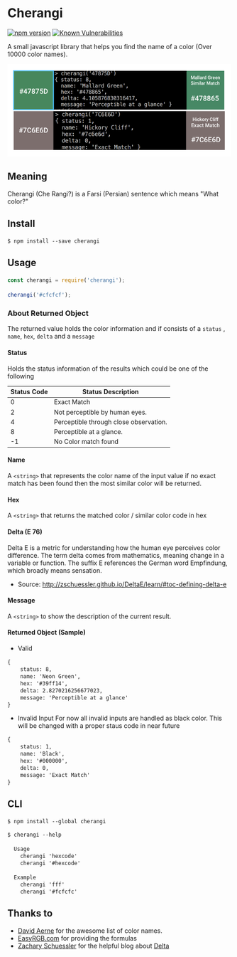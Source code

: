 # Cherangi
[![npm version](https://badge.fury.io/js/cherangi.svg)](https://badge.fury.io/js/cherangi)
[![Known Vulnerabilities](https://snyk.io/test/github/shariati/cherangi/badge.svg)](https://snyk.io/test/github/shariati/cherangi)

A small javascript library that helps you find the name of a color (Over 10000 color names).

![](screenshot.png)

## Meaning
Cherangi (Che Rangi?) is a Farsi (Persian) sentence which means "What color?"

## Install

```
$ npm install --save cherangi
```

## Usage

```js
const cherangi = require('cherangi');

cherangi('#cfcfcf');

```
### About Returned Object
The returned value holds the color information and
if consists of a `status` , `name`, `hex`, `delta` and a `message`

#### Status
Holds the status information of the results which could be one of the following

| Status Code |   Status Description                      |
|-------------|-------------------------------------------|
| 0           |   Exact Match                             |
| 2	          |   Not perceptible by human eyes.          |
| 4	          |   Perceptible through close observation.  |
| 8	          |   Perceptible at a glance.                |
| -1          |   No Color match found                    |


#### Name
A `<string>` that represents the color name of the input value if no exact match has been found then the most similar color will be returned.

#### Hex
A `<string>` that returns the matched color / similar color code in hex

#### Delta (E 76)
Delta E is a metric for understanding how the human eye perceives color difference. The term delta comes from mathematics, meaning change in a variable or function. The suffix E references the German word Empfindung, which broadly means sensation.
- Source: http://zschuessler.github.io/DeltaE/learn/#toc-defining-delta-e

#### Message
A `<string>` to show the description of the current result.

#### Returned Object (Sample)
* Valid
```
{
	status: 8,
	name: 'Neon Green',
	hex: '#39ff14',
	delta: 2.8270216256677023,
	message: 'Perceptible at a glance'
}
```      

* Invalid Input
For now all invalid inputs are handled as black color. This will be changed with a proper staus code in near future
```
{
	status: 1,
	name: 'Black',
	hex: '#000000',
	delta: 0,
	message: 'Exact Match'
}
```

## CLI

```
$ npm install --global cherangi
```

```
$ cherangi --help

  Usage
    cherangi 'hexcode'
    cherangi '#hexcode'

  Example
    cherangi 'fff'
    cherangi '#fcfcfc'
```

## Thanks to
* [David Aerne](https://github.com/meodai/color-names)  for the awesome list of color names.
* [EasyRGB.com](http://www.easyrgb.com/en/math.php) for providing the formulas
* [Zachary Schuessler](https://github.com/zschuessler) for the helpful blog about [Delta](http://zschuessler.github.io/DeltaE/learn/#toc-defining-delta-e) 
